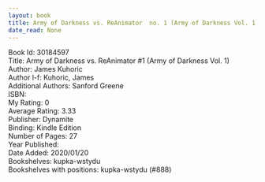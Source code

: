 ```yaml
---
layout: book
title: Army of Darkness vs. ReAnimator  no. 1 (Army of Darkness Vol. 1)
date_read: None
---
```


Book Id: 30184597<br />
Title: Army of Darkness vs. ReAnimator #1 (Army of Darkness Vol. 1)<br />
Author: James Kuhoric<br />
Author l-f: Kuhoric, James<br />
Additional Authors: Sanford Greene<br />
ISBN: <br />
My Rating: 0<br />
Average Rating: 3.33<br />
Publisher: Dynamite<br />
Binding: Kindle Edition<br />
Number of Pages: 27<br />
Year Published: <br />
Date Added: 2020/01/20<br />
Bookshelves: kupka-wstydu<br />
Bookshelves with positions: kupka-wstydu (#888)<br />

